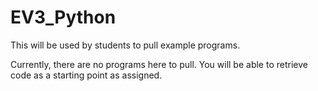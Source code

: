 # EV3_Python
This will be used by students to pull example programs.

Currently, there are no programs here to pull. You will be able to retrieve code as a starting point as assigned.
